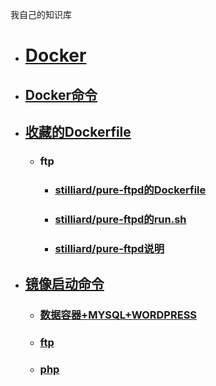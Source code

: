 我自己的知识库

* # [Docker](Docker/introduce.md)
 - ## [Docker命令](Docker/command.md)
 - ## [收藏的Dockerfile](Docker/collect-dockerfile.md)
   - ### ftp
     - ### [stilliard/pure-ftpd的Dockerfile](Docker/Dockerfile/ftp/stilliard-pureftpd/dockerfile.md)
     - ### [stilliard/pure-ftpd的run.sh](Docker/Dockerfile/ftp/stilliard-pureftpd/run_sh.md)
     - ### [stilliard/pure-ftpd说明](Docker/Dockerfile/ftp/stilliard-pureftpd/readme.md)
 - ## [镜像启动命令](Docker/run-command.md)
   + ### [数据容器+MYSQL+WORDPRESS](Docker/run-command/data_mysql_wordpress.md)
   + ### [ftp](Docker/run-command/ftp.md)
   + ### [php](Docker/run-command/php.md)
   